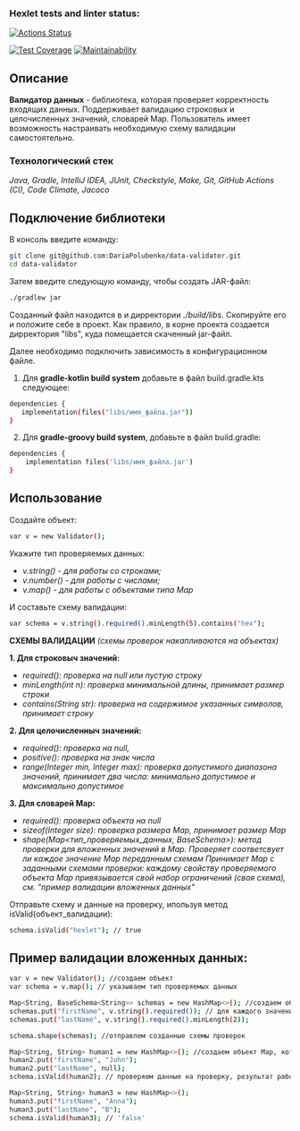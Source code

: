 ### Hexlet tests and linter status:
[![Actions Status](https://github.com/DariaPolubenko/java-project-78/actions/workflows/hexlet-check.yml/badge.svg)](https://github.com/DariaPolubenko/java-project-78/actions)


[![Test Coverage](https://api.codeclimate.com/v1/badges/7171d34baf2bd0f50816/test_coverage)](https://codeclimate.com/github/DariaPolubenko/java-project-78/test_coverage)
[![Maintainability](https://api.codeclimate.com/v1/badges/7171d34baf2bd0f50816/maintainability)](https://codeclimate.com/github/DariaPolubenko/java-project-78/maintainability)


## Описание
**Валидатор данных** - библиотека, которая проверяет корректность входящих данных. Поддерживает валидацию строковых и целочисленных значений, словарей Map.
Пользователь имеет возможность настраивать необходимую схему валидации самостоятельно.


### Технологический стек
_Java, Gradle, IntelliJ IDEA, JUnit, Checkstyle, Make, Git, GitHub Actions (CI), Code Climate, Jacoco_

## Подключение библиотеки
В консоль введите команду:
```bash
git clone git@github.com:DariaPolubenko/data-validator.git
cd data-validator
```
Затем введите следующую команду, чтобы создать JAR-файл:
```bash
./gradlew jar
```
Созданный файл находится в и дирректории _./build/libs_. Скопируйте его и положите себе в проект. Как правило, в корне проекта создается дирректория "libs", куда помещается скаченный jar-файл.

Далее необходимо подключить зависимость в конфигурационном файле.
1. Для **gradle-kotlin build system** добавьте в файл build.gradle.kts следующее:
```bash
dependencies {
   implementation(files("libs/имя_файла.jar"))
}
```
2. Для **gradle-groovy build system**, добавьте в файл build.gradle:
```bash
dependencies {
    implementation files('libs/имя_файла.jar')
}
```

## Использование
Создайте объект:
```bash
var v = new Validator();
```
Укажите тип проверяемых данных:
- _v.string() - для работы со строками;_
- _v.number() - для работы с числами;_
- _v.map() - для работы с объектами типа Map_

И составьте схему валидации:
```bash
var schema = v.string().required().minLength(5).contains("hex");
```
**СХЕМЫ ВАЛИДАЦИИ**
_(схемы проверок накапливаются на объектах)_

**1. Для строковыч значений:**
   - _required(): проверка на null или пустую строку_
   - _minLength(int n): проверка минимальной длины, принимает размер строки_
   - _contains(String str): проверка на содержимое указанных символов, принимает строку_
  
**2. Для целочисленныч значений:**
   - _required(): проверка на null,_
   - _positive(): проверка на знак числа_
   - _range(Integer min, Integer max): проверка допустимого диапазона значений, принимает два числа: минимально допустимое и максимально допустимое_

**3. Для словарей Map:**
   - _required(): проверка объекта на null_
   - _sizeof(Integer size): проверка размера Map, принимает размер Map_
   - _shape(Map<тип_проверяемых_данных, BaseSchema<String>>): метод проверки для вложенных значений в Maр. Проверяет соответсвует ли каждое значение Map переданным схемам
        Принимает Map с заданными схемами проверки: каждому свойству проверяемого объекта Map привязывается свой набор ограничений (своя схема), см. "пример валидации вложенных данных"_

Отправьте схему и данные на проверку, ипользуя метод isValid(объект_валидации):
```bash
schema.isValid("hexlet"); // true
```

## Пример валидации вложенных данных:
```bash
var v = new Validator(); //создаем объект
var schema = v.map(); // указываем тип проверяемых данных

Map<String, BaseSchema<String>> schemas = new HashMap<>(); //создаем объект Map
schemas.put("firstName", v.string().required()); // для каждого значения добавляем свои схемы для проверки
schemas.put("lastName", v.string().required().minLength(2));

schema.shape(schemas); //отправлем созданные схемы проверок

Map<String, String> human1 = new HashMap<>(); //создаем объект Map, который будем проверять на валидность
human2.put("firstName", "John");
human2.put("lastName", null);
schema.isValid(human2); // проверяем данные на проверку, результат работы метода в данном примере 'false'

Map<String, String> human3 = new HashMap<>();
human3.put("firstName", "Anna");
human3.put("lastName", "B");
schema.isValid(human3); // 'false'
```

